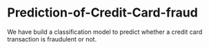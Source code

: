 # Prediction-of-Credit-Card-fraud
We have build a classification model to predict whether a credit card transaction is fraudulent or not.
